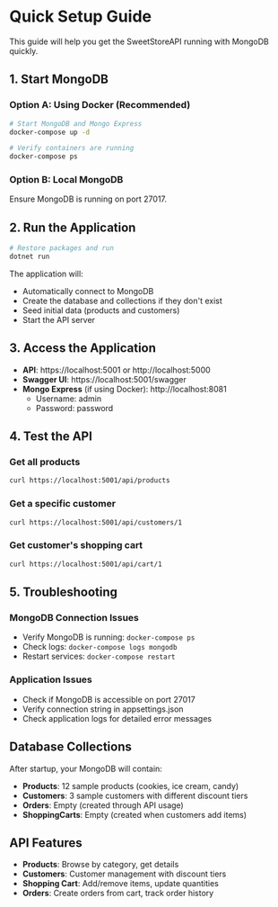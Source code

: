 # Quick Setup Guide

This guide will help you get the SweetStoreAPI running with MongoDB quickly.

## 1. Start MongoDB

### Option A: Using Docker (Recommended)
```bash
# Start MongoDB and Mongo Express
docker-compose up -d

# Verify containers are running
docker-compose ps
```

### Option B: Local MongoDB
Ensure MongoDB is running on port 27017.

## 2. Run the Application

```bash
# Restore packages and run
dotnet run
```

The application will:
- Automatically connect to MongoDB
- Create the database and collections if they don't exist
- Seed initial data (products and customers)
- Start the API server

## 3. Access the Application

- **API**: https://localhost:5001 or http://localhost:5000
- **Swagger UI**: https://localhost:5001/swagger
- **Mongo Express** (if using Docker): http://localhost:8081
  - Username: admin
  - Password: password

## 4. Test the API

### Get all products
```bash
curl https://localhost:5001/api/products
```

### Get a specific customer
```bash
curl https://localhost:5001/api/customers/1
```

### Get customer's shopping cart
```bash
curl https://localhost:5001/api/cart/1
```

## 5. Troubleshooting

### MongoDB Connection Issues
- Verify MongoDB is running: `docker-compose ps`
- Check logs: `docker-compose logs mongodb`
- Restart services: `docker-compose restart`

### Application Issues
- Check if MongoDB is accessible on port 27017
- Verify connection string in appsettings.json
- Check application logs for detailed error messages

## Database Collections

After startup, your MongoDB will contain:
- **Products**: 12 sample products (cookies, ice cream, candy)
- **Customers**: 3 sample customers with different discount tiers
- **Orders**: Empty (created through API usage)
- **ShoppingCarts**: Empty (created when customers add items)

## API Features

- **Products**: Browse by category, get details
- **Customers**: Customer management with discount tiers
- **Shopping Cart**: Add/remove items, update quantities
- **Orders**: Create orders from cart, track order history
